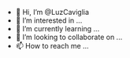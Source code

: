 - 👋 Hi, I’m @LuzCaviglia
- 👀 I’m interested in ...
- 🌱 I’m currently learning ...
- 💞️ I’m looking to collaborate on ...
- 📫 How to reach me ...

<!---
LuzCaviglia/LuzCaviglia is a ✨ special ✨ repository because its `README.md` (this file) appears on your GitHub profile.
You can click the Preview link to take a look at your changes.
--->
